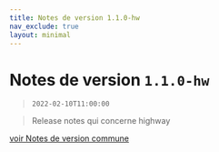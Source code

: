 ```yaml
---
title: Notes de version 1.1.0-hw
nav_exclude: true
layout: minimal
---
```


# Notes de version `1.1.0-hw`

> `2022-02-10T11:00:00`

> Release notes qui concerne highway

[voir Notes de version commune](https://witsa.github.io/synapps/synapps-studio-releases/notes/1.1.0)
